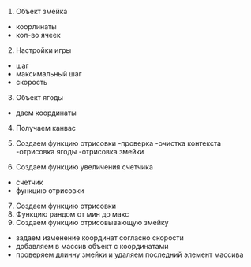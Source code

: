 1. Объект змейка
- коорлинаты
- кол-во ячеек
2. Настройки игры
- шаг
- максимальный шаг
- скорость
3. Объект ягоды
- даем координаты
4. Получаем канвас
5. Создаем функцию отрисовки
-проверка
-очистка контекста
-отрисовка ягоды
-отрисовка змейки

6. Создаем функцию увеличения счетчика
- счетчик
- функцию отрисовки

7. Создаем функцию отрисовки
8. Функцию рандом от мин до макс
9. Создаем функцию отрисовывающую змейку
- задаем изменение координат согласно скорости
- добавляем в массив объект с координатами
- проверяем длинну змейки и удаляем последний элемент массива
